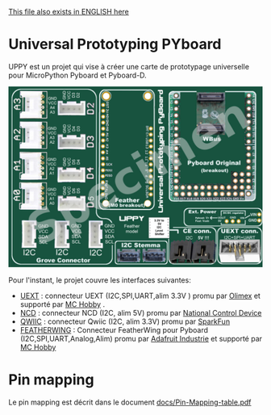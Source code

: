 [This file also exists in ENGLISH here](readme_ENG.md)

# Universal Prototyping PYboard

UPPY est un projet qui vise à créer une carte de prototypage universelle pour MicroPython Pyboard et Pyboard-D.

![Specimen du projet UPPY](docs/_static/Uppy-Feathering-specimen.jpg)

Pour l'instant, le projet couvre les interfaces suivantes:
* [UEXT](../UEXT) : connecteur UEXT (I2C,SPI,UART,alim 3.3V ) promu par [Olimex](https://www.olimex.com/Products/Modules/) et supporté par [MC Hobby](https://shop.mchobby.be/fr/138-uext) .
* [NCD](../NCD) : connecteur NCD (I2C, alim 5V) promu par [National Control Device](https://ncd.io/)
* [QWIIC](../QWIIC) : connecteur Qwiic (I2C, alim 3.3V) promu par [SparkFun](https://www.sparkfun.com/qwiic)
* [FEATHERWING](../FEATHERWING) : Connecteur FeatherWing pour Pyboard (I2C,SPI,UART,Analog,Alim) promu par [Adafruit Industrie](https://www.adafruit.com/category/943) et supporté par [MC Hobby](https://shop.mchobby.be/fr/87-feather-adafruit)

# Pin mapping

Le pin mapping est décrit dans le document [docs/Pin-Mapping-table.pdf](../docs/Pin-Mapping-table.pdf)

